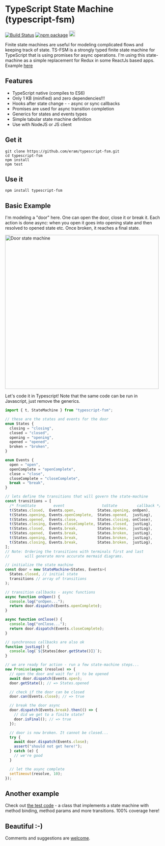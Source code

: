 # TypeScript State Machine (typescript-fsm)

[![Build Status](https://app.travis-ci.com/eram/typescript-fsm.svg?branch=master)](https://app.travis-ci.com/github/eram/typescript-fsm)
[![npm package](https://badge.fury.io/js/typescript-fsm.svg)](https://www.npmjs.com/package/typescript-fsm)
<img src="https://forthebadge.com/images/badges/winter-is-coming.svg" alt="It's already here!" height="20"/>

Finite state machines are useful for modeling complicated flows and keeping track of state. TS-FSM is a strongly typed finite state machine for TypeScript that is using promises for async operations.
I'm using this state-machine as a simple replacement for Redux in some ReactJs based apps. Example [here](https://github.com/eram/tensorflow-stack-ts/blob/master/client/src/components/server-status-card/StatusCardModel.ts)

## Features

- TypeScript native (compiles to ES6)
- Only 1 KB (minified) and zero dependencies!!!
- Hooks after state change - - async or sync callbacks
- Promises are used for async transition completion
- Generics for states and events types
- Simple tabular state machine definition
- Use with NodeJS or JS client

## Get it

```script
git clone https://github.com/eram/typescript-fsm.git
cd typescript-fsm
npm install
npm test
```

## Use it

```script
npm install typescript-fsm
```

## Basic Example

I'm modeling a "door" here. One can open the door, close it or break it. Each action is done async: when you open it goes into opening state and then resolved to opened state etc. Once broken, it reaches a final state.

<img src="https://mermaid.ink/svg/c3RhdGVEaWFncmFtLXYyCiAgICBbKl0gLS0+IENsb3NlZAogICAgQ2xvc2VkIC0tPiBPcGVuaW5nIDogT3BlbgogICAgT3BlbmluZyAtLT4gT3BlbmVkIDogb3BlbkNvbXBsZXRlCiAgICBPcGVuZWQgLS0+IENsb3NpbmcgOiBDbG9zZQogICAgQ2xvc2luZyAtLT4gQ2xvc2VkIDogY2xvc2VDb21wbGV0ZQogICAgQ2xvc2VkIC0tPiBCcm9rZW4gOiBCcmVhawogICAgT3BlbmluZyAtLT4gQnJva2VuIDogQnJlYWsKICAgIE9wZW5lZCAtLT4gQnJva2VuIDogQnJlYWsKICAgIENsb3NpbmcgLS0+IEJyb2tlbiA6IEJyZWFrCiAgICBCcm9rZW4gLS0+IFsqXQo=?bgColor=!white" alt="Door state machine" height="500" />

Let's code it in Typescript! Note that the same code can be run in Javascript, just remove the generics.

```typescript
import { t, StateMachine } from "typescript-fsm";

// these are the states and events for the door
enum States {
  closing = "closing",
  closed = "closed",
  opening = "opening",
  opened = "opened",
  broken = "broken",
}

enum Events {
  open = "open",
  openComplete = "openComplete",
  close = "close",
  closeComplete = "closeComplete",
  break = "break",
}

// lets define the transitions that will govern the state-machine
const transitions = [
  /* fromState        event                 toState         callback */
  t(States.closed,  Events.open,          States.opening, onOpen),
  t(States.opening, Events.openComplete,  States.opened,  justLog),
  t(States.opened,  Events.close,         States.closing, onClose),
  t(States.closing, Events.closeComplete, States.closed,  justLog),
  t(States.closed,  Events.break,         States.broken,  justLog),
  t(States.opened,  Events.break,         States.broken,  justLog),
  t(States.opening, Events.break,         States.broken,  justLog),
  t(States.closing, Events.break,         States.broken,  justLog),
];
// Note: Ordering the transitions with terminals first and last
//       will generate more accurate mermaid diagrams.

// initialize the state machine
const door = new StateMachine<States, Events>(
  States.closed, // initial state
  transitions // array of transitions
);

// transition callbacks - async functions
async function onOpen() {
  console.log("onOpen...");
  return door.dispatch(Events.openComplete);
}

async function onClose() {
  console.log("onClose...");
  return door.dispatch(Events.closeComplete);
}

// synchronous callbacks are also ok
function justLog() {
  console.log(`${States[door.getState()]}`);
}

// we are ready for action - run a few state-machine steps...
new Promise(async (resolve) => {
  // open the door and wait for it to be opened
  await door.dispatch(Events.open);
  door.getState(); // => States.opened

  // check if the door can be closed
  door.can(Events.close); // => true

  // break the door async
  door.dispatch(Events.break).then(() => {
    // did we get to a finite state?
    door.isFinal(); // => true
  });

  // door is now broken. It cannot be closed...
  try {
    await door.dispatch(Events.close);
    assert("should not get here!");
  } catch (e) {
    // we're good
  }

  // let the async complete
  setTimeout(resolve, 10);
});
```

## Another example

Check out [the test code](https://github.com/eram/typescript-fsm/blob/master/src/__test__/stateMachine.test.ts) - a class that implements a state machine with method binding, method params and more transitions. 100% coverage here!

## Beautiful :-)

Comments and suggestions are [welcome](https://github.com/eram/typescript-fsm/issues/new).
